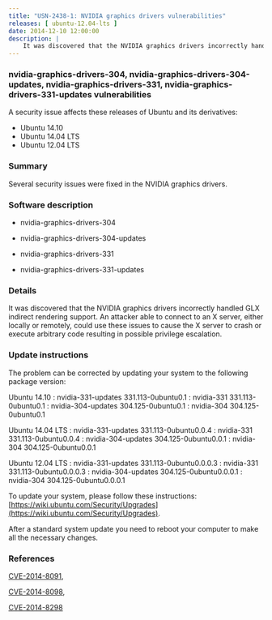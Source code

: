 ```yaml
---
title: "USN-2438-1: NVIDIA graphics drivers vulnerabilities"
releases: [ ubuntu-12.04-lts ]
date: 2014-12-10 12:00:00
description: |
    It was discovered that the NVIDIA graphics drivers incorrectly handled GLX indirect rendering support. An attacker able to connect to an X server, either locally or remotely, could use these issues to cause the X server to crash or execute arbitrary code resulting in possible privilege escalation. 
--- 
```

 
### nvidia-graphics-drivers-304, nvidia-graphics-drivers-304-updates, nvidia-graphics-drivers-331, nvidia-graphics-drivers-331-updates vulnerabilities

A security issue affects these releases of Ubuntu and its derivatives:

* Ubuntu 14.10
* Ubuntu 14.04 LTS
* Ubuntu 12.04 LTS

### Summary

Several security issues were fixed in the NVIDIA graphics drivers. 

### Software description

* nvidia-graphics-drivers-304 

* nvidia-graphics-drivers-304-updates 

* nvidia-graphics-drivers-331 

* nvidia-graphics-drivers-331-updates 

### Details

It was discovered that the NVIDIA graphics drivers incorrectly handled GLX indirect rendering support. An attacker able to connect to an X server, either locally or remotely, could use these issues to cause the X server to crash or execute arbitrary code resulting in possible privilege escalation. 

### Update instructions

The problem can be corrected by updating your system to the following package version:

Ubuntu 14.10
 : nvidia-331-updates <span>331.113-0ubuntu0.1</span>
 : nvidia-331 <span>331.113-0ubuntu0.1</span>
 : nvidia-304-updates <span>304.125-0ubuntu0.1</span>
 : nvidia-304 <span>304.125-0ubuntu0.1</span>

Ubuntu 14.04 LTS
 : nvidia-331-updates <span>331.113-0ubuntu0.0.4</span>
 : nvidia-331 <span>331.113-0ubuntu0.0.4</span>
 : nvidia-304-updates <span>304.125-0ubuntu0.0.1</span>
 : nvidia-304 <span>304.125-0ubuntu0.0.1</span>

Ubuntu 12.04 LTS
 : nvidia-331-updates <span>331.113-0ubuntu0.0.0.3</span>
 : nvidia-331 <span>331.113-0ubuntu0.0.0.3</span>
 : nvidia-304-updates <span>304.125-0ubuntu0.0.0.1</span>
 : nvidia-304 <span>304.125-0ubuntu0.0.0.1</span>

To update your system, please follow these instructions: [https://wiki.ubuntu.com/Security/Upgrades](https://wiki.ubuntu.com/Security/Upgrades).

After a standard system update you need to reboot your computer to make all the necessary changes. 

### References

 [CVE-2014-8091](http://people.ubuntu.com/~ubuntu-security/cve/CVE-2014-8091), 

 [CVE-2014-8098](http://people.ubuntu.com/~ubuntu-security/cve/CVE-2014-8098), 

 [CVE-2014-8298](http://people.ubuntu.com/~ubuntu-security/cve/CVE-2014-8298)
 
